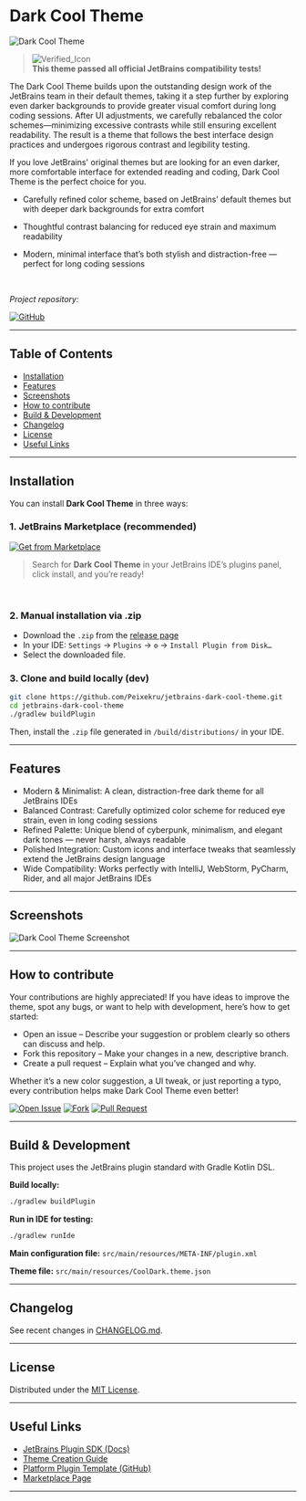 # Dark Cool Theme

![Dark Cool Theme](./docs/banner-dark.png)

> ![Verified_Icon](./docs/verified-icon.svg) <br>
> **This theme passed all official JetBrains compatibility tests!**

<!-- Plugin description -->

The Dark Cool Theme builds upon the outstanding design work of the JetBrains team in their default themes, taking it a step further by exploring even darker backgrounds to provide greater visual comfort during long coding sessions.
After UI adjustments, we carefully rebalanced the color schemes—minimizing excessive contrasts while still ensuring excellent readability. The result is a theme that follows the best interface design practices and undergoes rigorous contrast and legibility testing.

If you love JetBrains' original themes but are looking for an even darker, more comfortable interface for extended reading and coding, Dark Cool Theme is the perfect choice for you.

* Carefully refined color scheme, based on JetBrains’ default themes but with deeper dark backgrounds for extra comfort
* Thoughtful contrast balancing for reduced eye strain and maximum readability

* Modern, minimal interface that’s both stylish and distraction-free — perfect for long coding sessions

<br>

*Project repository:*

[![GitHub](https://img.shields.io/badge/GitHub-17181C?style=for-the-badge&logo=github&logoColor=white)](https://github.com/Peixekru/jetbrains-dark-cool-theme)

---

<!-- Plugin description end -->

## Table of Contents

* [Installation](#installation)
* [Features](#features)
* [Screenshots](#screenshots)
* [How to contribute](#how-to-contribute)
* [Build & Development](#build--development)
* [Changelog](#changelog)
* [License](#license)
* [Useful Links](#useful-links)

---

## Installation

You can install **Dark Cool Theme** in three ways:

### 1. JetBrains Marketplace (recommended)

[![Get from Marketplace](./docs/marketplace-button.svg)](https://plugins.jetbrains.com/plugin/27905-dark-cool-theme)

> Search for **Dark Cool Theme** in your JetBrains IDE’s plugins panel, click install, and you’re ready!

<br>

### 2. Manual installation via .zip

* Download the `.zip` from the [release page](https://github.com/Peixekru/jetbrains-dark-cool-theme/releases)
* In your IDE:
  `Settings` → `Plugins` → `⚙️` → `Install Plugin from Disk…`
* Select the downloaded file.

### 3. Clone and build locally (dev)

```sh
git clone https://github.com/Peixekru/jetbrains-dark-cool-theme.git
cd jetbrains-dark-cool-theme
./gradlew buildPlugin
```

Then, install the `.zip` file generated in `/build/distributions/` in your IDE.

---

## Features

* Modern & Minimalist: A clean, distraction-free dark theme for all JetBrains IDEs
* Balanced Contrast: Carefully optimized color scheme for reduced eye strain, even in long coding sessions
* Refined Palette: Unique blend of cyberpunk, minimalism, and elegant dark tones — never harsh, always readable
* Polished Integration: Custom icons and interface tweaks that seamlessly extend the JetBrains design language
* Wide Compatibility: Works perfectly with IntelliJ, WebStorm, PyCharm, Rider, and all major JetBrains IDEs

---

## Screenshots

![Dark Cool Theme Screenshot](./docs/screen-01.png)

---

## How to contribute

Your contributions are highly appreciated!
If you have ideas to improve the theme, spot any bugs, or want to help with development, here’s how to get started:

* Open an issue – Describe your suggestion or problem clearly so others can discuss and help.
* Fork this repository – Make your changes in a new, descriptive branch.
* Create a pull request – Explain what you’ve changed and why.

Whether it’s a new color suggestion, a UI tweak, or just reporting a typo, every contribution helps make Dark Cool Theme even better!

[![Open Issue](https://img.shields.io/badge/Open%20Issue-181717?style=for-the-badge&logo=github&logoColor=white)](https://github.com/Peixekru/jetbrains-dark-cool-theme/issues)
[![Fork](https://img.shields.io/badge/Fork-181717?style=for-the-badge&logo=github&logoColor=white)](https://github.com/Peixekru/jetbrains-dark-cool-theme/fork)
[![Pull Request](https://img.shields.io/badge/Pull%20Request-181717?style=for-the-badge&logo=github&logoColor=white)](https://github.com/Peixekru/jetbrains-dark-cool-theme/pulls)


---

## Build & Development

This project uses the JetBrains plugin standard with Gradle Kotlin DSL.

**Build locally:**

```sh
./gradlew buildPlugin
```

**Run in IDE for testing:**

```sh
./gradlew runIde
```

**Main configuration file:**
`src/main/resources/META-INF/plugin.xml`

**Theme file:**
`src/main/resources/CoolDark.theme.json`

---

## Changelog

See recent changes in [CHANGELOG.md](./CHANGELOG.md).

---

## License

Distributed under the [MIT License](./LICENSE).

---

## Useful Links

* [JetBrains Plugin SDK (Docs)](https://plugins.jetbrains.com/docs/intellij/)
* [Theme Creation Guide](https://plugins.jetbrains.com/docs/intellij/themes-intro.html)
* [Platform Plugin Template (GitHub)](https://github.com/JetBrains/intellij-platform-plugin-template)
* [Marketplace Page](https://plugins.jetbrains.com/plugin/27905-dark-cool-theme)

---
